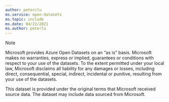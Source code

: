 ```yaml
---
author: peterclu
ms.service: open-datasets
ms.topic: include
ms.date: 04/22/2021
ms.author: peterlu
---
```

> [!NOTE]
> Microsoft provides Azure Open Datasets on an “as is” basis. Microsoft makes no warranties, express or implied, guarantees or conditions with respect to your use of the datasets. To the extent permitted under your local law, Microsoft disclaims all liability for any damages or losses, including direct, consequential, special, indirect, incidental or punitive, resulting from your use of the datasets.
> 
>This dataset is provided under the original terms that Microsoft received source data. The dataset may include data sourced from Microsoft.